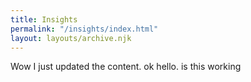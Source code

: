```yaml
---
title: Insights
permalink: "/insights/index.html"
layout: layouts/archive.njk
---
```

Wow I just updated the content. ok hello. is this working
